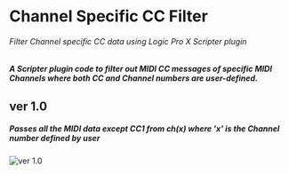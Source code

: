 # Channel Specific CC Filter
###### Filter Channel specific CC data using Logic Pro X Scripter plugin

##### A Scripter plugin code to filter out MIDI CC messages of specific MIDI Channels where both CC and Channel numbers are user-defined. 

## ver 1.0
##### Passes all the MIDI data except CC1 from ch(x) where 'x' is the Channel number defined by user

![ver 1.0](https://user-images.githubusercontent.com/1112034/182609744-05bb1bb9-43c4-4b91-9e33-5df88d544f09.png "version 1.0")
